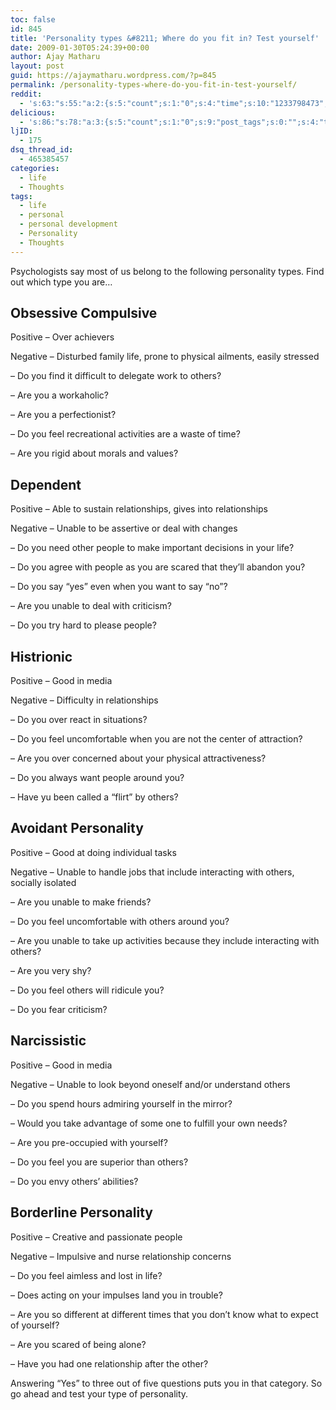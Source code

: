 ```yaml
---
toc: false
id: 845
title: 'Personality types &#8211; Where do you fit in? Test yourself'
date: 2009-01-30T05:24:39+00:00
author: Ajay Matharu
layout: post
guid: https://ajaymatharu.wordpress.com/?p=845
permalink: /personality-types-where-do-you-fit-in-test-yourself/
reddit:
  - 's:63:"s:55:"a:2:{s:5:"count";s:1:"0";s:4:"time";s:10:"1233798473";}";";'
delicious:
  - 's:86:"s:78:"a:3:{s:5:"count";s:1:"0";s:9:"post_tags";s:0:"";s:4:"time";s:10:"1233798473";}";";'
ljID:
  - 175
dsq_thread_id:
  - 465385457
categories:
  - life
  - Thoughts
tags:
  - life
  - personal
  - personal development
  - Personality
  - Thoughts
---
```

Psychologists say most of us belong to the following personality types. Find out which type you are&#8230;

## **Obsessive Compulsive**

Positive &#8211; Over achievers

Negative &#8211; Disturbed family life, prone to physical ailments, easily stressed

&#8211; Do you find it difficult to delegate work to others?

&#8211; Are you a workaholic?

&#8211; Are you a perfectionist?

&#8211; Do you feel recreational activities are a waste of time?

&#8211; Are you rigid about morals and values?

## Dependent

Positive &#8211; Able to sustain relationships, gives into relationships

Negative &#8211; Unable to be assertive or deal with changes

&#8211; Do you need other people to make important decisions in your life?

&#8211; Do you agree with people as you are scared that they&#8217;ll abandon you?

&#8211; Do you say &#8220;yes&#8221; even when you want to say &#8220;no&#8221;?

&#8211; Are you unable to deal with criticism?

&#8211; Do you try hard to please people?

## Histrionic

Positive &#8211; Good in media

Negative &#8211; Difficulty in relationships

&#8211; Do you over react in situations?

&#8211; Do you feel uncomfortable when you are not the center of attraction?

&#8211; Are you over concerned about your physical attractiveness?

&#8211; Do you always want people around you?

&#8211; Have yu been called a &#8220;flirt&#8221; by others?

## Avoidant Personality

Positive &#8211; Good at doing individual tasks

Negative &#8211; Unable to handle jobs that include interacting with others, socially isolated

&#8211; Are you unable to make friends?

&#8211; Do you feel uncomfortable with others around you?

&#8211; Are you unable to take up activities because they include interacting with others?

&#8211; Are you very shy?

&#8211; Do you feel others will ridicule you?

&#8211; Do you fear criticism?

## Narcissistic

Positive &#8211; Good in media

Negative &#8211; Unable to look beyond oneself and/or understand others

&#8211; Do you spend hours admiring yourself in the mirror?

&#8211; Would you take advantage of some one to fulfill your own needs?

&#8211; Are you pre-occupied with yourself?

&#8211; Do you feel you are superior than others?

&#8211; Do you envy others&#8217; abilities?

## Borderline Personality

Positive &#8211; Creative and passionate people

Negative &#8211; Impulsive and nurse relationship concerns

&#8211; Do you feel aimless and lost in life?

&#8211; Does acting on your impulses land you in trouble?

&#8211; Are you so different at different times that you don&#8217;t know what to expect of yourself?

&#8211; Are you scared of being alone?

&#8211; Have you had one relationship after the other?

Answering &#8220;Yes&#8221; to three out of five questions puts you in that category. So go ahead and test your type of personality.
